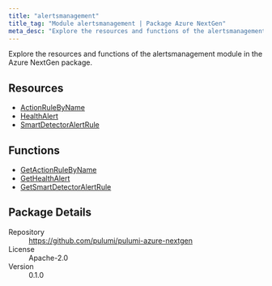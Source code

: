 ```yaml
---
title: "alertsmanagement"
title_tag: "Module alertsmanagement | Package Azure NextGen"
meta_desc: "Explore the resources and functions of the alertsmanagement module in the Azure NextGen package."
---
```


<!-- WARNING: this file was generated by Pulumi Docs Generator. -->
<!-- Do not edit by hand unless you're certain you know what you are doing! -->

Explore the resources and functions of the alertsmanagement module in the Azure NextGen package.

<h2 id="resources">Resources</h2>
<ul class="api">
    <li><a href="actionrulebyname" title="ActionRuleByName"><span class="symbol resource"></span>ActionRuleByName</a></li>
    <li><a href="healthalert" title="HealthAlert"><span class="symbol resource"></span>HealthAlert</a></li>
    <li><a href="smartdetectoralertrule" title="SmartDetectorAlertRule"><span class="symbol resource"></span>SmartDetectorAlertRule</a></li>
</ul>

<h2 id="functions">Functions</h2>
<ul class="api">
    <li><a href="getactionrulebyname" title="GetActionRuleByName"><span class="symbol function"></span>GetActionRuleByName</a></li>
    <li><a href="gethealthalert" title="GetHealthAlert"><span class="symbol function"></span>GetHealthAlert</a></li>
    <li><a href="getsmartdetectoralertrule" title="GetSmartDetectorAlertRule"><span class="symbol function"></span>GetSmartDetectorAlertRule</a></li>
</ul>

<h2 id="package-details">Package Details</h2>
<dl class="package-details">
	<dt>Repository</dt>
	<dd><a href="https://github.com/pulumi/pulumi-azure-nextgen">https://github.com/pulumi/pulumi-azure-nextgen</a></dd>
	<dt>License</dt>
	<dd>Apache-2.0</dd>
	<dt>Version</dt>
	<dd>0.1.0</dd>
</dl>




